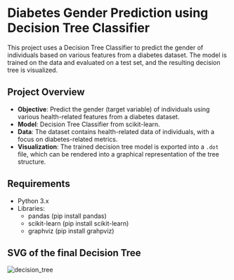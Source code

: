 # Diabetes Gender Prediction using Decision Tree Classifier

This project uses a Decision Tree Classifier to predict the gender of individuals based on various features from a diabetes dataset. The model is trained on the data and evaluated on a test set, and the resulting decision tree is visualized.

## Project Overview

- **Objective**: Predict the gender (target variable) of individuals using various health-related features from a diabetes dataset.
- **Model**: Decision Tree Classifier from scikit-learn.
- **Data**: The dataset contains health-related data of individuals, with a focus on diabetes-related metrics.
- **Visualization**: The trained decision tree model is exported into a `.dot` file, which can be rendered into a graphical representation of the tree structure.

## Requirements

- Python 3.x
- Libraries:
  - pandas (pip install pandas)
  - scikit-learn (pip install scikit-learn)
  - graphviz (pip install grahpviz)


## SVG of the final Decision Tree
![decision_tree](https://github.com/user-attachments/assets/4e38b7f5-e011-4a7c-b7e5-12f098a94376)
